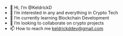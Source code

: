 - 👋 Hi, I’m @KeldrickD
- 👀 I’m interested in any and everything in Crypto Tech
- 🌱 I’m currently learning Blockchain Development
- 💞️ I’m looking to collaborate on crypto projects
- 📫 How to reach me keldrickddev@gmail.com

<!---
KeldrickD/KeldrickD is a ✨ special ✨ repository because its `README.md` (this file) appears on your GitHub profile.
You can click the Preview link to take a look at your changes.
--->
